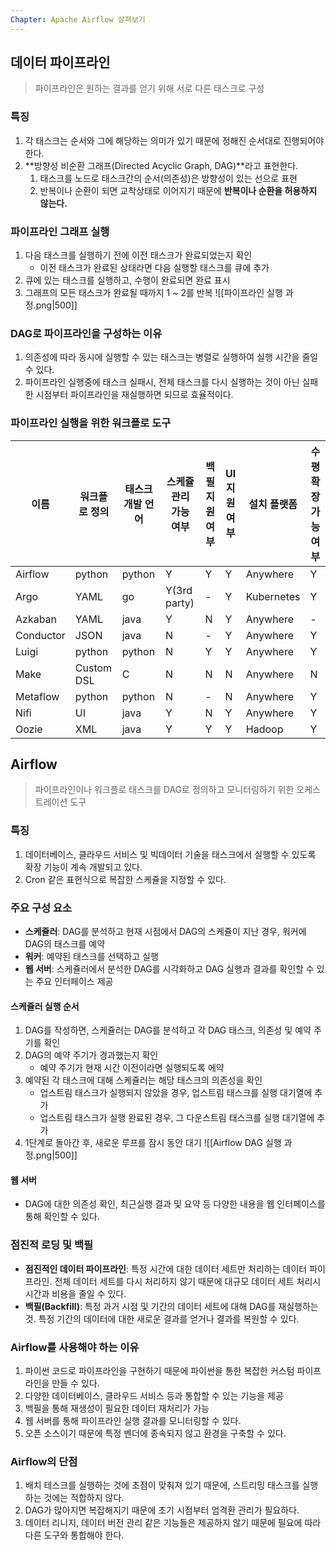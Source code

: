 ```yaml
---
Chapter: Apache Airflow 살펴보기
---
```

## 데이터 파이프라인
> 파이프라인은 원하는 결과를 얻기 위해 서로 다른 태스크로 구성

### 특징
1. 각 태스크는 순서와 그에 해당하는 의미가 있기 때문에 정해진 순서대로 진행되어야 한다.
2. **방향성 비순환 그래프(Directed Acyclic Graph, DAG)**라고 표현한다.
	1. 태스크를 노드로 태스크간의 순서(의존성)은 방향성이 있는 선으로 표현
	2. 반복이나 순환이 되면 교착상태로 이어지기 때문에 **반복이나 순환을 허용하지 않는다.**

### 파이프라인 그래프 실행
1. 다음 태스크를 실행하기 전에 이전 태스크가 완료되었는지 확인
	- 이전 태스크가 완료된 상태라면 다음 실행할 태스크를 큐에 추가
2. 큐에 있는 태스크를 실행하고, 수행이 완료되면 완료 표시
3. 그래프의 모든 태스크가 완료될 때까지 1 ~ 2를 반복
![[파이프라인 실행 과정.png|500]]

### DAG로 파이프라인을 구성하는 이유
1. 의존성에 따라 동시에 실행할 수 있는 태스크는 병렬로 실행하여 실행 시간을 줄일 수 있다.
2. 파이프라인 실행중에 태스크 실패시, 전체 태스크를 다시 실행하는 것이 아닌 실패한 시점부터 파이프라인을 재실행하면 되므로 효율적이다.

### 파이프라인 실행을 위한 워크플로 도구

| 이름    | 워크플로 정의 | 태스크 개발 언어 | 스케쥴 관리 가능 여부 | 백필 지원 여부 | UI 지원 여부 | 설치 플랫폼 | 수평확장 가능 여부 |
| --------- | ----------- | ------------- | ---------------- | ------------ | ------------ | ---------- | -------------- |
| Airflow   | python      | python        | Y                | Y            | Y            | Anywhere   | Y              |
| Argo      | YAML        | go            | Y(3rd party)     | -            | Y            | Kubernetes | Y              |
| Azkaban   | YAML        | java          | Y                | N            | Y            | Anywhere   | -              |
| Conductor | JSON        | java          | N                | -            | Y            | Anywhere   | Y              |
| Luigi     | python      | python        | N                | Y            | Y            | Anywhere   | Y              |
| Make      | Custom DSL  | C             | N                | N            | N            | Anywhere   | N              |
| Metaflow  | python      | python        | N                | -            | N            | Anywhere   | Y              |
| Nifi      | UI          | java          | Y                | N            | Y            | Anywhere   | Y              |
| Oozie     | XML         | java          | Y                | Y            | Y            | Hadoop     | Y              |

## Airflow
> 파이프라인이나 워크플로 태스크를 DAG로 정의하고 모니터링하기 위한 오케스트레이션 도구


### 특징
1. 데이터베이스, 클라우드 서비스 및 빅데이터 기술을 태스크에서 실행할 수 있도록 확장 기능이 계속 개발되고 있다.
2. Cron 같은 표현식으로 복잡한 스케쥴을 지정할 수 있다.

### 주요 구성 요소
- **스케쥴러**: DAG를 분석하고 현재 시점에서 DAG의 스케쥴이 지난 경우, 워커에 DAG의 태스크를 예약
- **워커**: 예약된 태스크를 선택하고 실행
- **웹 서버**: 스케쥴러에서 분석한 DAG를 시각화하고 DAG 실행과 결과를 확인할 수 있는 주요 인터페이스 제공
#### 스케쥴러 실행 순서
1. DAG를 작성하면, 스케쥴러는 DAG를 분석하고 각 DAG 태스크, 의존성 및 예약 주기를 확인
2. DAG의 예약 주기가 경과했는지 확인
	- 예약 주기가 현재 시간 이전이라면 실행되도록 에약
3. 예약된 각 태스크에 대해 스케쥴러는 해당 태스크의 의존성을 확인
	- 업스트림 태스크가 실행되지 않았을 경우, 업스트림 태스크를 실행 대기열에 추가
	- 업스트림 태스크가 실행 완료된 경우, 그 다운스트림 태스크를 실행 대기열에 추가
4. 1단계로 돌아간 후, 새로운 루프를 잠시 동안 대기
![[Airflow DAG 실행 과정.png|500]]
#### 웹 서버
- DAG에 대한 의존성 확인, 최근실행 결과 및 요약 등 다양한 내용을 웹 인터페이스를 통해 확인할 수 있다.

### 점진적 로딩 및 백필
- **점진적인 데이터 파이프라인**: 특정 시간에 대한 데이터 세트만 처리하는 데이터 파이프라인. 전체 데이터 세트를 다시 처리하지 않기 때문에 대규모 데이터 세트 처리시 시간과 비용을 줄일 수 있다.
- **백필(Backfill)**: 특정 과거 시점 및 기간의 데이터 세트에 대해 DAG를 재실행하는 것. 특정 기간의 데이터에 대한 새로운 결과를 얻거나 결과를 복원할 수 있다.

### Airflow를 사용해야 하는 이유
1. 파이썬 코드로 파이프라인을 구현하기 때문에 파이썬을 통한 복잡한 커스텀 파이프라인을 만들 수 있다.
2. 다양한 데이터베이스, 클라우드 서비스 등과 통합할 수 있는 기능을 제공
3. 백필을 통해 재생성이 필요한 데이터 재처리가 가능
4. 웹 서버를 통해 파이프라인 실행 결과를 모니터링할 수 있다.
5. 오픈 소스이기 때문에 특정 벤더에 종속되지 않고 환경을 구축할 수 있다.

### Airflow의 단점
1. 배치 테스크를 실행하는 것에 초점이 맞춰져 있기 때문에, 스트리밍 태스크를 실행하는 것에는 적합하지 않다.
2. DAG가 많아지면 복잡해지기 때문에 초기 시점부터 엄격환 관리가 필요하다.
3. 데이터 리니지, 데이터 버전 관리 같은 기능들은 제공하지 않기 때문에 필요에 따라 다른 도구와 통합해야 한다.
